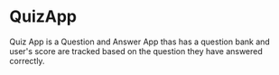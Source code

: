 # QuizApp
Quiz App is a Question and Answer App thas has a question bank and user's score are tracked based on the question they have answered correctly.
